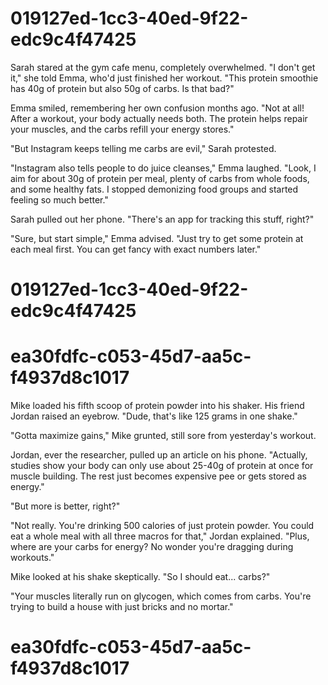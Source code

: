 

# 019127ed-1cc3-40ed-9f22-edc9c4f47425

Sarah stared at the gym cafe menu, completely overwhelmed. "I don't get it," she told Emma, who'd just finished her workout. "This protein smoothie has 40g of protein but also 50g of carbs. Is that bad?"

Emma smiled, remembering her own confusion months ago. "Not at all! After a workout, your body actually needs both. The protein helps repair your muscles, and the carbs refill your energy stores."

"But Instagram keeps telling me carbs are evil," Sarah protested.

"Instagram also tells people to do juice cleanses," Emma laughed. "Look, I aim for about 30g of protein per meal, plenty of carbs from whole foods, and some healthy fats. I stopped demonizing food groups and started feeling so much better."

Sarah pulled out her phone. "There's an app for tracking this stuff, right?"

"Sure, but start simple," Emma advised. "Just try to get some protein at each meal first. You can get fancy with exact numbers later."

# 019127ed-1cc3-40ed-9f22-edc9c4f47425



# ea30fdfc-c053-45d7-aa5c-f4937d8c1017

Mike loaded his fifth scoop of protein powder into his shaker. His friend Jordan raised an eyebrow. "Dude, that's like 125 grams in one shake."

"Gotta maximize gains," Mike grunted, still sore from yesterday's workout.

Jordan, ever the researcher, pulled up an article on his phone. "Actually, studies show your body can only use about 25-40g of protein at once for muscle building. The rest just becomes expensive pee or gets stored as energy."

"But more is better, right?"

"Not really. You're drinking 500 calories of just protein powder. You could eat a whole meal with all three macros for that," Jordan explained. "Plus, where are your carbs for energy? No wonder you're dragging during workouts."

Mike looked at his shake skeptically. "So I should eat... carbs?"

"Your muscles literally run on glycogen, which comes from carbs. You're trying to build a house with just bricks and no mortar."

# ea30fdfc-c053-45d7-aa5c-f4937d8c1017

